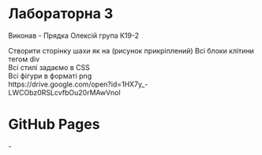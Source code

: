 <h1>Лабораторна 3</h1>
<p>Виконав - Прядка Олексій група К19-2</p>
<p>Створити сторінку шахи як на (рисунок прикріплений)
Всі блоки клітини тегом div<br>
Всі стилі задаємо в CSS<br>
Всі фігури в форматі png<br>
https://drive.google.com/open?id=1HX7y_-LWCObz0RSLcvfbOu20rMAwVnol</p>
<h1>GitHub Pages</h1> -
